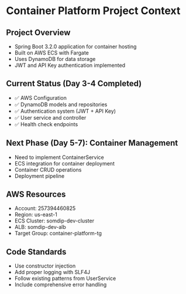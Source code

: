 # Container Platform Project Context

## Project Overview
- Spring Boot 3.2.0 application for container hosting
- Built on AWS ECS with Fargate
- Uses DynamoDB for data storage
- JWT and API Key authentication implemented

## Current Status (Day 3-4 Completed)
- ✅ AWS Configuration
- ✅ DynamoDB models and repositories
- ✅ Authentication system (JWT + API Key)
- ✅ User service and controller
- ✅ Health check endpoints

## Next Phase (Day 5-7): Container Management
- Need to implement ContainerService
- ECS integration for container deployment
- Container CRUD operations
- Deployment pipeline

## AWS Resources
- Account: 257394460825
- Region: us-east-1
- ECS Cluster: somdip-dev-cluster
- ALB: somdip-dev-alb
- Target Group: container-platform-tg

## Code Standards
- Use constructor injection
- Add proper logging with SLF4J
- Follow existing patterns from UserService
- Include comprehensive error handling
